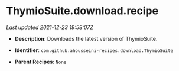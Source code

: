 # ThymioSuite.download.recipe

_Last updated 2021-12-23 19:58:07Z_

- **Description**: Downloads the latest version of ThymioSuite.

- **Identifier**: `com.github.ahousseini-recipes.download.ThymioSuite`

- **Parent Recipes**: `None`